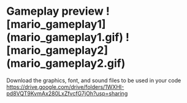 <h1> Gameplay preview 
![mario_gameplay1](mario_gameplay1.gif)
![mario_gameplay2](mario_gameplay2.gif)
</h1>

Download the graphics, font, and sound files to be used in your code
https://drive.google.com/drive/folders/1WXHI-pd8VQT9KvmAx280LxZfvcfG7jOh?usp=sharing
